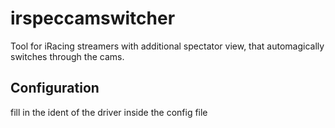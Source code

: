 # irspeccamswitcher
Tool for iRacing streamers with additional spectator view, that automagically switches through the cams.

## Configuration
fill in the ident of the driver inside the config file


